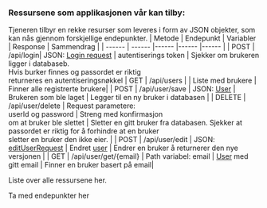 ### Ressursene som applikasjonen vår kan tilby:
Tjeneren tilbyr en rekke resurser som leveres i form av JSON objekter, som kan nås gjennom forskjellige endepunkter.
| Metode | Endepunkt | Variabler | Response | Sammendrag |
| ------ | ------ |------ |------ |------ |
| POST | /api/login| JSON: [Login request](https://gitlab.stud.idi.ntnu.no/idatt2106_2022_08/backend/-/blob/main/src/main/java/ntnu/idatt/boco/model/LoginRequest.java) | autentiserings token | Sjekker om brukeren ligger i databaseb. <br> Hvis burker finnes og passordet er riktig <br> returneres en autentiseringsnøkkel
| GET | /api/users | | Liste med brukere | Finner alle registrerte brukere|
| POST | /api/user/save | JSON: [User](https://gitlab.stud.idi.ntnu.no/idatt2106_2022_08/backend/-/blob/main/src/main/java/ntnu/idatt/boco/model/User.java) | Brukeren som ble laget | Legger til en ny bruker i databasen |
| DELETE | /api/user/delete | Request parametere: <br> userId og password | Streng med konfirmasjon <br> om at bruker ble slettet | Sletter en gitt bruker fra databasen. Sjekker at<br> passordet er riktig for å forhindre at en bruker<br> sletter en bruker den ikke eier. |
| POST | /api/user/edit | JSON: [editUserRequest](https://gitlab.stud.idi.ntnu.no/idatt2106_2022_08/backend/-/blob/main/src/main/java/ntnu/idatt/boco/model/EditUserRequest.java) | Endret [user](https://gitlab.stud.idi.ntnu.no/idatt2106_2022_08/backend/-/blob/main/src/main/java/ntnu/idatt/boco/model/User.java) | Endrer en bruker å returnerer den nye versjonen |
| GET | /api/user/get/{email} | Path variabel: email | [User](https://gitlab.stud.idi.ntnu.no/idatt2106_2022_08/backend/-/blob/main/src/main/java/ntnu/idatt/boco/model/User.java) med gitt email | Finner en bruker basert på email|



Liste over alle ressursene her.

Ta med endepunkter her
